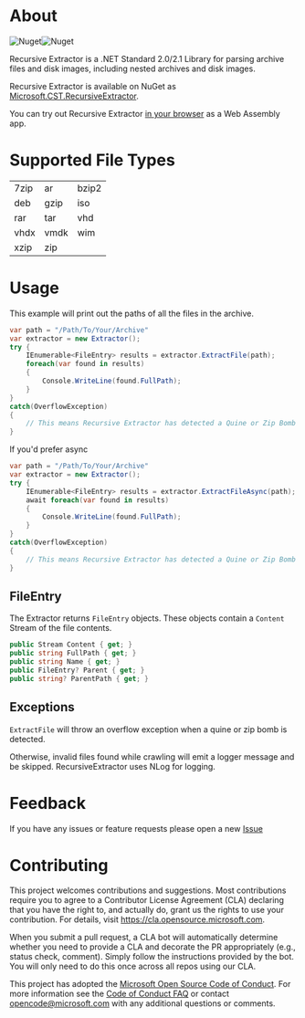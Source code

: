 # About
![Nuget](https://img.shields.io/nuget/v/Microsoft.CST.RecursiveExtractor)![Nuget](https://img.shields.io/nuget/dt/Microsoft.CST.RecursiveExtractor)

Recursive Extractor is a .NET Standard 2.0/2.1 Library for parsing archive files and disk images, including nested archives and disk images.

Recursive Extractor is available on NuGet as [Microsoft.CST.RecursiveExtractor](https://www.nuget.org/packages/Microsoft.CST.RecursiveExtractor/).

You can try out Recursive Extractor [in your browser](https://microsoft.github.io/RecursiveExtractor/) as a Web Assembly app.


# Supported File Types
| | | |
|-|-|-|
| 7zip | ar | bzip2 |
| deb | gzip | iso |
| rar | tar | vhd |
| vhdx | vmdk | wim |
| xzip | zip |  |

# Usage
This example will print out the paths of all the files in the archive.
```csharp
var path = "/Path/To/Your/Archive"
var extractor = new Extractor();
try {
    IEnumerable<FileEntry> results = extractor.ExtractFile(path);
    foreach(var found in results)
    {
        Console.WriteLine(found.FullPath);
    }
}
catch(OverflowException)
{
    // This means Recursive Extractor has detected a Quine or Zip Bomb
}
```
If you'd prefer async
```csharp
var path = "/Path/To/Your/Archive"
var extractor = new Extractor();
try {
    IEnumerable<FileEntry> results = extractor.ExtractFileAsync(path);
    await foreach(var found in results)
    {
        Console.WriteLine(found.FullPath);
    }
}
catch(OverflowException)
{
    // This means Recursive Extractor has detected a Quine or Zip Bomb
}
```
## FileEntry

The Extractor returns `FileEntry` objects.  These objects contain a `Content` Stream of the file contents.

```csharp
public Stream Content { get; }
public string FullPath { get; }
public string Name { get; }
public FileEntry? Parent { get; }
public string? ParentPath { get; }
```

## Exceptions

`ExtractFile` will throw an overflow exception when a quine or zip bomb is detected.

Otherwise, invalid files found while crawling will emit a logger message and be skipped.  RecursiveExtractor uses NLog for logging.

# Feedback

If you have any issues or feature requests please open a new [Issue](https://github.com/microsoft/RecursiveExtractor/issues/new)

# Contributing

This project welcomes contributions and suggestions.  Most contributions require you to agree to a
Contributor License Agreement (CLA) declaring that you have the right to, and actually do, grant us
the rights to use your contribution. For details, visit https://cla.opensource.microsoft.com.

When you submit a pull request, a CLA bot will automatically determine whether you need to provide
a CLA and decorate the PR appropriately (e.g., status check, comment). Simply follow the instructions
provided by the bot. You will only need to do this once across all repos using our CLA.

This project has adopted the [Microsoft Open Source Code of Conduct](https://opensource.microsoft.com/codeofconduct/).
For more information see the [Code of Conduct FAQ](https://opensource.microsoft.com/codeofconduct/faq/) or
contact [opencode@microsoft.com](mailto:opencode@microsoft.com) with any additional questions or comments.
